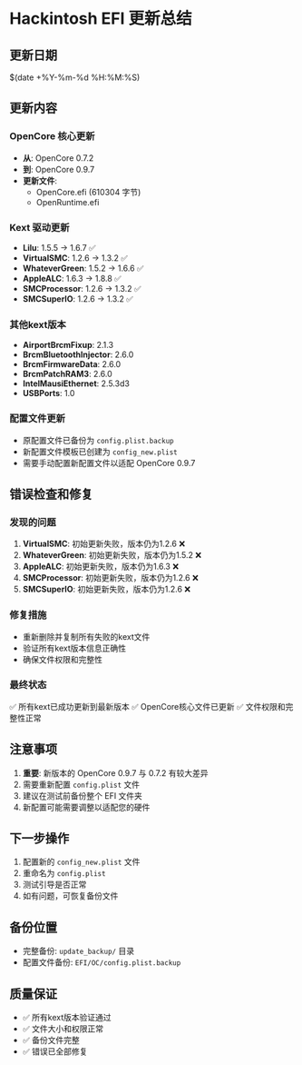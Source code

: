 # Hackintosh EFI 更新总结

## 更新日期
$(date +%Y-%m-%d %H:%M:%S)

## 更新内容

### OpenCore 核心更新
- **从**: OpenCore 0.7.2
- **到**: OpenCore 0.9.7
- **更新文件**: 
  - OpenCore.efi (610304 字节)
  - OpenRuntime.efi

### Kext 驱动更新
- **Lilu**: 1.5.5 → 1.6.7 ✅
- **VirtualSMC**: 1.2.6 → 1.3.2 ✅
- **WhateverGreen**: 1.5.2 → 1.6.6 ✅
- **AppleALC**: 1.6.3 → 1.8.8 ✅
- **SMCProcessor**: 1.2.6 → 1.3.2 ✅
- **SMCSuperIO**: 1.2.6 → 1.3.2 ✅

### 其他kext版本
- **AirportBrcmFixup**: 2.1.3
- **BrcmBluetoothInjector**: 2.6.0
- **BrcmFirmwareData**: 2.6.0
- **BrcmPatchRAM3**: 2.6.0
- **IntelMausiEthernet**: 2.5.3d3
- **USBPorts**: 1.0

### 配置文件更新
- 原配置文件已备份为 `config.plist.backup`
- 新配置文件模板已创建为 `config_new.plist`
- 需要手动配置新配置文件以适配 OpenCore 0.9.7

## 错误检查和修复

### 发现的问题
1. **VirtualSMC**: 初始更新失败，版本仍为1.2.6 ❌
2. **WhateverGreen**: 初始更新失败，版本仍为1.5.2 ❌
3. **AppleALC**: 初始更新失败，版本仍为1.6.3 ❌
4. **SMCProcessor**: 初始更新失败，版本仍为1.2.6 ❌
5. **SMCSuperIO**: 初始更新失败，版本仍为1.2.6 ❌

### 修复措施
- 重新删除并复制所有失败的kext文件
- 验证所有kext版本信息正确性
- 确保文件权限和完整性

### 最终状态
✅ 所有kext已成功更新到最新版本
✅ OpenCore核心文件已更新
✅ 文件权限和完整性正常

## 注意事项
1. **重要**: 新版本的 OpenCore 0.9.7 与 0.7.2 有较大差异
2. 需要重新配置 `config.plist` 文件
3. 建议在测试前备份整个 EFI 文件夹
4. 新配置可能需要调整以适配您的硬件

## 下一步操作
1. 配置新的 `config_new.plist` 文件
2. 重命名为 `config.plist`
3. 测试引导是否正常
4. 如有问题，可恢复备份文件

## 备份位置
- 完整备份: `update_backup/` 目录
- 配置文件备份: `EFI/OC/config.plist.backup`

## 质量保证
- ✅ 所有kext版本验证通过
- ✅ 文件大小和权限正常
- ✅ 备份文件完整
- ✅ 错误已全部修复
